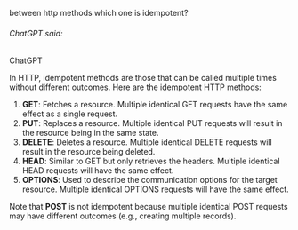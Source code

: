 between http methods which one is idempotent?

###### ChatGPT said:

ChatGPT

In HTTP, idempotent methods are those that can be called multiple times without different outcomes. Here are the idempotent HTTP methods:

1. **GET**: Fetches a resource. Multiple identical GET requests have the same effect as a single request.
2. **PUT**: Replaces a resource. Multiple identical PUT requests will result in the resource being in the same state.
3. **DELETE**: Deletes a resource. Multiple identical DELETE requests will result in the resource being deleted.
4. **HEAD**: Similar to GET but only retrieves the headers. Multiple identical HEAD requests will have the same effect.
5. **OPTIONS**: Used to describe the communication options for the target resource. Multiple identical OPTIONS requests will have the same effect.

Note that **POST** is not idempotent because multiple identical POST requests may have different outcomes (e.g., creating multiple records).